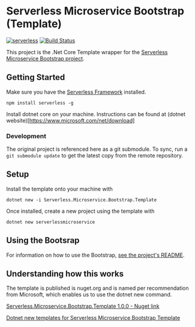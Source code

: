 ﻿# Serverless Microservice Bootstrap (Template)

[![serverless](https://dl.dropboxusercontent.com/s/d6opqwym91k0roz/serverless_badge_v3.svg)](http://www.serverless.com)
[![Build Status](https://travis-ci.org/PageUpPeopleOrg/serverless-microservice-bootstrap.svg?branch=making-it-relevant)](https://travis-ci.org/PageUpPeopleOrg/serverless-microservice-bootstrap)

This project is the .Net Core Template wrapper for the [Serverless Microservice Bootstrap project](https://github.com/PageUpPeopleOrg/serverless-microservice-bootstrap).

## Getting Started

Make sure you have the [Serverless Framework](http://www.serverless.com) installed.
```
npm install serverless -g
```

Install dotnet core on your machine. Instructions can be found at (dotnet website)[https://www.microsoft.com/net/download]

### Development

The original project is referenced here as a git submodule. To sync, run a `git submodule update` to get the latest copy from the remote repository.

## Setup

Install the template onto your machine with 

```
dotnet new -i Serverless.Microservice.Bootstrap.Template
```

Once installed, create a new project using the template with

```
dotnet new serverlessmicroservice
```


## Using the Bootsrap

For information on how to use the Bootstrap, [see the project's README](https://github.com/PageUpPeopleOrg/serverless-microservice-bootstrap/blob/master/README.md).

## Understanding how this works

The template is published is nuget.org and is named per recommendation from Microsoft, which enables us to use the dotnet new command.

[Serverless.Microservice.Bootstrap.Template 1.0.0 - Nuget link](https://www.nuget.org/packages/Serverless.Microservice.Bootstrap.Template/)

[Dotnet new templates for Serverless Microservice Bootstrap Template](https://dotnetnew.azurewebsites.net/template/Serverless.Microservice.Bootstrap.Template/Serverless.Microservice.Bootstrap)

